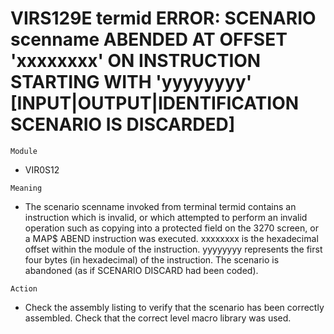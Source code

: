 # VIRS129E termid ERROR: SCENARIO scenname ABENDED AT OFFSET 'xxxxxxxx' ON INSTRUCTION STARTING WITH 'yyyyyyyy' [INPUT|OUTPUT|IDENTIFICATION SCENARIO IS DISCARDED]

`Module`
- VIR0S12

`Meaning`
- The scenario scenname invoked from terminal termid contains an instruction which is invalid, or which attempted to perform an invalid operation such as copying into a protected field on the 3270 screen, or a MAP$ ABEND instruction was executed. xxxxxxxx is the hexadecimal offset within the module of the instruction. yyyyyyyy represents the first four bytes (in hexadecimal) of the instruction. The scenario is abandoned (as if SCENARIO DISCARD had been coded).

`Action`
- Check the assembly listing to verify that the scenario has been correctly assembled. Check that the correct level macro library was used.
